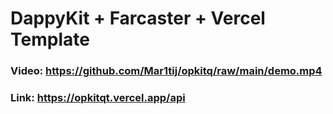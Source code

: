 # DappyKit + Farcaster + Vercel Template

### Video: https://github.com/Mar1tij/opkitq/raw/main/demo.mp4

### Link: https://opkitqt.vercel.app/api

